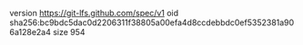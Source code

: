 version https://git-lfs.github.com/spec/v1
oid sha256:bc9bdc5dac0d2206311f38805a00efa4d8ccdebbdc0ef5352381a906a128e2a4
size 954
